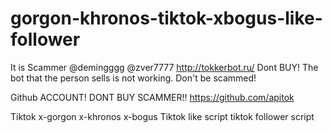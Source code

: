 # gorgon-khronos-tiktok-xbogus-like-follower
It is Scammer @demingggg @zver7777  http://tokkerbot.ru/ Dont BUY! The bot that the person sells is not working. Don't be scammed!

Github ACCOUNT! DONT BUY SCAMMER!!
https://github.com/apitok


Tiktok x-gorgon x-khronos x-bogus 
Tiktok like script
tiktok follower script
